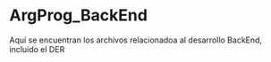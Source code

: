 # ArgProg_BackEnd
Aquí se encuentran los archivos relacionadoa al desarrollo BackEnd, incluido el DER
